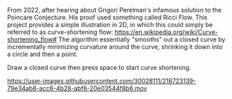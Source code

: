 From 2022, after hearing about Grigori Perelman's infamous solution to the Poincare Conjecture. His proof used something called Ricci Flow. This project provides a simple illustration in 2D, in which this could simply be referred to as curve-shortening flow: https://en.wikipedia.org/wiki/Curve-shortening_flow#
The algorithm essentially "smooths" out a closed curve by incrementally minimizing curvature around the curve, shrinking it down into a circle and then a point. 

Draw a closed curve then press space to start curve shortening. 

https://user-images.githubusercontent.com/30028111/218723139-79e34ab8-acc6-4b28-abf6-20e03544f8b6.mov

